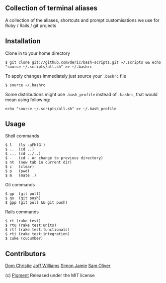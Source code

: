 Collection of terminal aliases
------------------------------

A collection of the aliases, shortcuts and prompt customisations we use for Ruby / Rails / git projects

Installation
------------

Clone in to your home directory
    
    $ git clone git://github.com/deric/bash-scripts.git ~/.scripts && echo "source ~/.scripts/all.sh" >> ~/.bashrc

To apply changes immediately just source your `.bashrc` file

    $ source ~/.bashrc

Some distributions might use `.bash_profile` instead of `.bashrc`, that would mean using following:

    echo "source ~/.scripts/all.sh" >> ~/.bash_profile


Usage
-----

Shell commands

    $ l   (ls -aFhlG')
    $ ..  (cd ..)
    $ ... (cd ../..)
    $ -   (cd - or change to previous directory)
    $ nt  (new tab in current dir)
    $ c   (clear)
    $ p   (pwd)
    $ m   (mate .)
    
Git commands

    $ gp  (git pull)
    $ gu  (git push)
    $ gpp (git pull && git push)
    
Rails commands

    $ rt (rake test)
    $ rtu (rake test:units)
    $ rtf (rake test:functionals)
    $ rti (rake test:integration)
    $ cuke (cucumber)

Contributors
------------

[Dom Christie](http://github.com/bonanza9)
[Joff Williams](http://github.com/joffw)
[Simon Jamie](http://github.com/fingermouse)
[Sam Oliver](http://github.com/samoli)

(c) [Pigment](http://www.thinkpigment.com) Released under the MIT license
    
